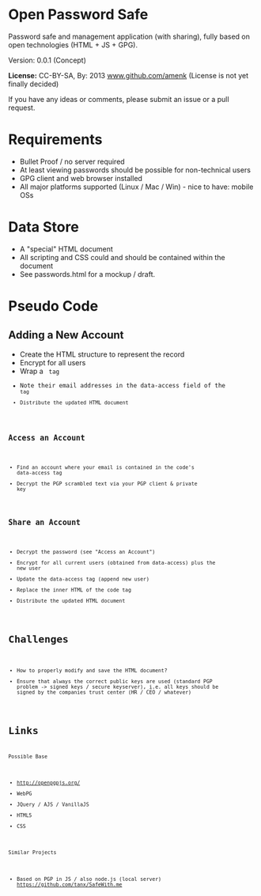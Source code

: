 Open Password Safe
==================

Password safe and management application (with sharing), fully based on open technologies (HTML + JS + GPG).

Version: 0.0.1 (Concept)

**License:** CC-BY-SA, By: 2013 www.github.com/amenk (License is not yet finally decided)

If you have any ideas or comments, please submit an issue or a pull request.

Requirements
============

* Bullet Proof / no server required
* At least viewing passwords should be possible for non-technical users
* GPG client and web browser installed
* All major platforms supported (Linux / Mac / Win) - nice to have: mobile OSs

Data Store
==========

* A "special" HTML document
* All scripting and CSS could and should be contained within the document
* See passwords.html for a mockup / draft.

Pseudo Code
===========

Adding a New Account
---------------------

* Create the HTML structure to represent the record
* Encrypt for all users
* Wrap a <code> tag
* Note their email addresses in the data-access field of the <code> tag
* Distribute the updated HTML document

Access an Account
-----------------

* Find an account where your email is contained in the code's data-access tag
* Decrypt the PGP scrambled text via your PGP client & private key


Share an Account
----------------

* Decrypt the password (see "Access an Account")
* Encrypt for all current users (obtained from data-access) plus the new user
* Update the data-access tag (append new user)
* Replace the inner HTML of the code tag
* Distribute the updated HTML document

Challenges
==========

* How to properly modify and save the HTML document?
* Ensure that always the correct public keys are used (standard PGP problem -> signed keys / secure keyserver), i.e. all keys should be signed by the companies trust center (HR / CEO / whatever)

Links
=====

Possible Base

* http://openpgpjs.org/
* WebPG
* JQuery / AJS / VanillaJS
* HTML5
* CSS

Similar Projects

* Based on PGP in JS / also node.js (local server) https://github.com/tanx/SafeWith.me
